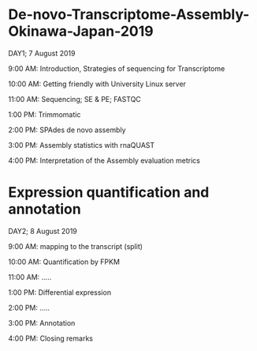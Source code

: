 # De-novo-Transcriptome-Assembly-Okinawa-Japan-2019 

DAY1; 7 August 2019

9:00 AM: Introduction, Strategies of sequencing for Transcriptome

10:00 AM: Getting friendly with University Linux server

11:00 AM: Sequencing; SE & PE; FASTQC


1:00 PM: Trimmomatic

2:00 PM: SPAdes de novo assembly

3:00 PM: Assembly statistics with rnaQUAST

4:00 PM: Interpretation of the Assembly evaluation metrics




# Expression quantification and annotation

DAY2; 8 August 2019

9:00 AM: mapping to the transcript (split)

10:00 AM: Quantification by FPKM

11:00 AM: .....


1:00 PM: Differential expression

2:00 PM: .....

3:00 PM: Annotation

4:00 PM: Closing remarks
